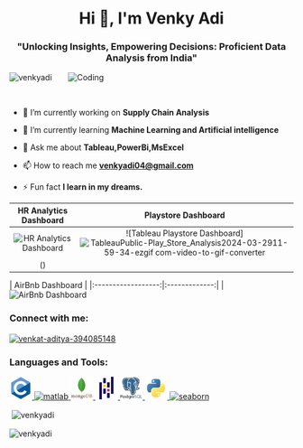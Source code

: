 <h1 align="center">Hi 👋, I'm Venky Adi</h1>
<h3 align="center">"Unlocking Insights, Empowering Decisions: Proficient Data Analysis from India"</h3>
<img align="right" alt="Coding" width="400" src=https://cdn.dribbble.com/users/1162077/screenshots/3848914/programmer.gif>
<p align="left"> <img src="https://komarev.com/ghpvc/?username=venkyadi&label=Profile%20views&color=0e75b6&style=flat" alt="venkyadi" /> </p>

<p align="left"> <a href="https://twitter.com/" target="blank"><img src="https://img.shields.io/twitter/follow/?logo=twitter&style=for-the-badge" alt="" /></a> </p>

- 🔭 I’m currently working on **Supply Chain Analysis**

- 🌱 I’m currently learning **Machine Learning and Artificial intelligence**

- 💬 Ask me about **Tableau,PowerBi,MsExcel**

- 📫 How to reach me **venkyadi04@gmail.com**

- ⚡ Fun fact **I learn in my dreams.**


| HR Analytics Dashboard | Playstore Dashboard |
|:----------------------:|:-------------------:|
| ![HR Analytics Dashboard]() | ![Tableau Playstore Dashboard]![TableauPublic-Play_Store_Analysis2024-03-2911-59-34-ezgif com-video-to-gif-converter](https://github.com/VenkyAdi/VenkyAdi/assets/38469568/d73e827d-a772-4f70-b872-eb21b3674b1c)
() |

| AirBnb Dashboard |
|:------------------:|:-------------:|
| ![AirBnb Dashboard ]()

<h3 align="left">Connect with me:</h3>
<p align="left">
<a href="https://linkedin.com/in/venkat-aditya-394085148" target="blank"><img align="center" src="https://raw.githubusercontent.com/rahuldkjain/github-profile-readme-generator/master/src/images/icons/Social/linked-in-alt.svg" alt="venkat-aditya-394085148" height="30" width="40" /></a>
</p>

<h3 align="left">Languages and Tools:</h3>
<p align="left"> <a href="https://www.cprogramming.com/" target="_blank" rel="noreferrer"> <img src="https://raw.githubusercontent.com/devicons/devicon/master/icons/c/c-original.svg" alt="c" width="40" height="40"/> </a> <a href="https://www.mathworks.com/" target="_blank" rel="noreferrer"> <img src="https://upload.wikimedia.org/wikipedia/commons/2/21/Matlab_Logo.png" alt="matlab" width="40" height="40"/> </a> <a href="https://www.mongodb.com/" target="_blank" rel="noreferrer"> <img src="https://raw.githubusercontent.com/devicons/devicon/master/icons/mongodb/mongodb-original-wordmark.svg" alt="mongodb" width="40" height="40"/> </a> <a href="https://pandas.pydata.org/" target="_blank" rel="noreferrer"> <img src="https://raw.githubusercontent.com/devicons/devicon/2ae2a900d2f041da66e950e4d48052658d850630/icons/pandas/pandas-original.svg" alt="pandas" width="40" height="40"/> </a> <a href="https://www.postgresql.org" target="_blank" rel="noreferrer"> <img src="https://raw.githubusercontent.com/devicons/devicon/master/icons/postgresql/postgresql-original-wordmark.svg" alt="postgresql" width="40" height="40"/> </a> <a href="https://www.python.org" target="_blank" rel="noreferrer"> <img src="https://raw.githubusercontent.com/devicons/devicon/master/icons/python/python-original.svg" alt="python" width="40" height="40"/> </a> <a href="https://seaborn.pydata.org/" target="_blank" rel="noreferrer"> <img src="https://seaborn.pydata.org/_images/logo-mark-lightbg.svg" alt="seaborn" width="40" height="40"/> </a> </p>

<p>&nbsp;<img align="center" src="https://github-readme-stats.vercel.app/api?username=venkyadi&show_icons=true&locale=en" alt="venkyadi" /></p>

<p><img align="center" src="https://github-readme-streak-stats.herokuapp.com/?user=venkyadi&" alt="venkyadi" /></p>
